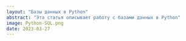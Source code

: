 ```yaml
---
layout: "Базы данных в Python"
abstract: "Эта статья описывает работу с базами данных в Python"
image: Python-SQL.png
date: 2023-03-27
---
```

